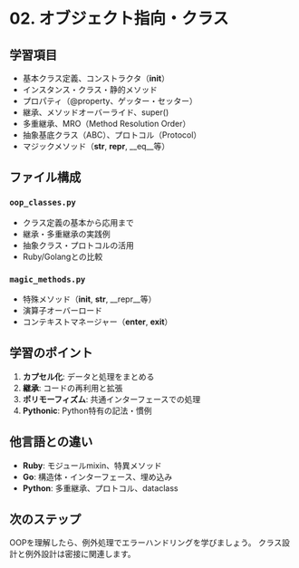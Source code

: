 # 02. オブジェクト指向・クラス

## 学習項目
- 基本クラス定義、コンストラクタ（__init__）
- インスタンス・クラス・静的メソッド
- プロパティ（@property、ゲッター・セッター）
- 継承、メソッドオーバーライド、super()
- 多重継承、MRO（Method Resolution Order）
- 抽象基底クラス（ABC）、プロトコル（Protocol）
- マジックメソッド（__str__, __repr__, __eq__等）

## ファイル構成

### `oop_classes.py`
- クラス定義の基本から応用まで
- 継承・多重継承の実践例
- 抽象クラス・プロトコルの活用
- Ruby/Golangとの比較

### `magic_methods.py`
- 特殊メソッド（__init__, __str__, __repr__等）
- 演算子オーバーロード
- コンテキストマネージャー（__enter__, __exit__）

## 学習のポイント
1. **カプセル化**: データと処理をまとめる
2. **継承**: コードの再利用と拡張
3. **ポリモーフィズム**: 共通インターフェースでの処理
4. **Pythonic**: Python特有の記法・慣例

## 他言語との違い
- **Ruby**: モジュールmixin、特異メソッド
- **Go**: 構造体・インターフェース、埋め込み
- **Python**: 多重継承、プロトコル、dataclass

## 次のステップ
OOPを理解したら、例外処理でエラーハンドリングを学びましょう。
クラス設計と例外設計は密接に関連します。
